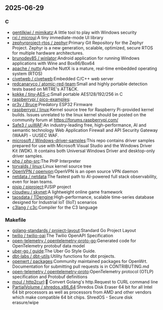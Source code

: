 ## 2025-06-29

### C

* [gentilkiwi / mimikatz](https://github.com/gentilkiwi/mimikatz):A little tool to play with Windows security
* [rxi / microui](https://github.com/rxi/microui):A tiny immediate-mode UI library
* [zephyrproject-rtos / zephyr](https://github.com/zephyrproject-rtos/zephyr):Primary Git Repository for the Zephyr Project. Zephyr is a new generation, scalable, optimized, secure RTOS for multiple hardware architectures.
* [brunodev85 / winlator](https://github.com/brunodev85/winlator):Android application for running Windows applications with Wine and Box86/Box64
* [apache / nuttx](https://github.com/apache/nuttx):Apache NuttX is a mature, real-time embedded operating system (RTOS)
* [civetweb / civetweb](https://github.com/civetweb/civetweb):Embedded C/C++ web server
* [redcanaryco / atomic-red-team](https://github.com/redcanaryco/atomic-red-team):Small and highly portable detection tests based on MITRE's ATT&CK.
* [kokke / tiny-AES-c](https://github.com/kokke/tiny-AES-c):Small portable AES128/192/256 in C
* [raspberrypi / pico-examples](https://github.com/raspberrypi/pico-examples):
* [pr3y / Bruce](https://github.com/pr3y/Bruce):Predatory ESP32 Firmware
* [raspberrypi / linux](https://github.com/raspberrypi/linux):Kernel source tree for Raspberry Pi-provided kernel builds. Issues unrelated to the linux kernel should be posted on the community forum at https://forums.raspberrypi.com/
* [Safe3 / uuWAF](https://github.com/Safe3/uuWAF):An industry-leading free, high-performance, AI and semantic technology Web Application Firewall and API Security Gateway (WAAP) - UUSEC WAF.
* [microsoft / Windows-driver-samples](https://github.com/microsoft/Windows-driver-samples):This repo contains driver samples prepared for use with Microsoft Visual Studio and the Windows Driver Kit (WDK). It contains both Universal Windows Driver and desktop-only driver samples.
* [php / php-src](https://github.com/php/php-src):The PHP Interpreter
* [torvalds / linux](https://github.com/torvalds/linux):Linux kernel source tree
* [OpenVPN / openvpn](https://github.com/OpenVPN/openvpn):OpenVPN is an open source VPN daemon
* [netdata / netdata](https://github.com/netdata/netdata):The fastest path to AI-powered full stack observability, even for lean teams.
* [pjsip / pjproject](https://github.com/pjsip/pjproject):PJSIP project
* [cloudwu / skynet](https://github.com/cloudwu/skynet):A lightweight online game framework
* [taosdata / TDengine](https://github.com/taosdata/TDengine):High-performance, scalable time-series database designed for Industrial IoT (IIoT) scenarios
* [c3lang / c3c](https://github.com/c3lang/c3c):Compiler for the C3 language

### Makefile

* [golang-standards / project-layout](https://github.com/golang-standards/project-layout):Standard Go Project Layout
* [twilio / twilio-oai](https://github.com/twilio/twilio-oai):The Twilio OpenAPI Specification
* [open-telemetry / opentelemetry-proto-go](https://github.com/open-telemetry/opentelemetry-proto-go):Generated code for OpenTelemetry protobuf data model
* [uber-go / guide](https://github.com/uber-go/guide):The Uber Go Style Guide.
* [dbt-labs / dbt-utils](https://github.com/dbt-labs/dbt-utils):Utility functions for dbt projects.
* [openwrt / packages](https://github.com/openwrt/packages):Community maintained packages for OpenWrt. Documentation for submitting pull requests is in CONTRIBUTING.md
* [open-telemetry / opentelemetry-proto](https://github.com/open-telemetry/opentelemetry-proto):OpenTelemetry protocol (OTLP) specification and Protobuf definitions
* [moul / http2curl](https://github.com/moul/http2curl):📐 Convert Golang's http.Request to CURL command line
* [PartialVolume / shredos.x86_64](https://github.com/PartialVolume/shredos.x86_64):Shredos Disk Eraser 64 bit for all Intel 64 bit processors as well as processors from AMD and other vendors which make compatible 64 bit chips. ShredOS - Secure disk erasure/wipe

